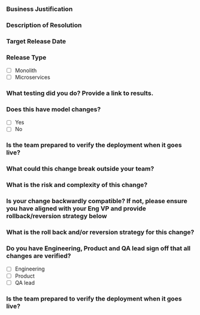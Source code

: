 ### Business Justification

### Description of Resolution

### Target Release Date

### Release Type

- [ ] Monolith
- [ ] Microservices

### What testing did you do? Provide a link to results.

### Does this have model changes?

- [ ] Yes
- [ ] No

### Is the team prepared to verify the deployment when it goes live?

### What could this change break outside your team?

### What is the risk and complexity of this change?

### Is your change backwardly compatible? If not, please ensure you have aligned with your Eng VP and provide rollback/reversion strategy below

### What is the roll back and/or reversion strategy for this change?

### Do you have Engineering, Product and QA lead sign off that all changes are verified?

- [ ] Engineering
- [ ] Product
- [ ] QA lead

### Is the team prepared to verify the deployment when it goes live?
